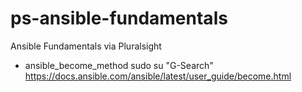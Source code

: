 # ps-ansible-fundamentals
Ansible Fundamentals via Pluralsight

* ansible_become_method sudo su "G-Search"
https://docs.ansible.com/ansible/latest/user_guide/become.html